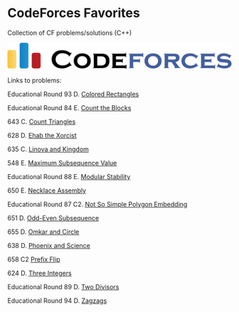 # CodeForces Favorites
Collection of CF problems/solutions (C++)

<img src="codeforces.png" alt="codeforces" width="600"/>

Links to problems:

Educational Round 93 D. [Colored Rectangles](https://codeforces.com/contest/1398/problem/D)

Educational Round 84 E. [Count the Blocks](https://codeforces.com/contest/1327/problem/E)

643 C. [Count Triangles](https://codeforces.com/contest/1355/problem/C)

628 D. [Ehab the Xorcist](https://codeforces.com/contest/1325/problem/D)

635 C. [Linova and Kingdom](https://codeforces.com/contest/1337/problem/C)

548 E. [Maximum Subsequence Value](https://codeforces.com/contest/1365/problem/E)

Educational Round 88 E. [Modular Stability](https://codeforces.com/contest/1359/problem/E)

650 E. [Necklace Assembly](https://codeforces.com/contest/1367/problem/E)

Educational Round 87 C2. [Not So Simple Polygon Embedding](https://codeforces.com/contest/1354/problem/C2)

651 D. [Odd-Even Subsequence](https://codeforces.com/contest/1370/problem/D)

655 D. [Omkar and Circle](https://codeforces.com/contest/1372/problem/D)

638 D. [Phoenix and Science](https://codeforces.com/contest/1348/problem/D)

658 C2 [Prefix Flip](https://codeforces.com/contest/1382/problem/C2)

624 D. [Three Integers](https://codeforces.com/contest/1311/problem/D)

Educational Round 89 D. [Two Divisors](https://codeforces.com/contest/1366/problem/D)

Educational Round 94 D. [Zagzags](https://codeforces.com/contest/1400/problem/D)
